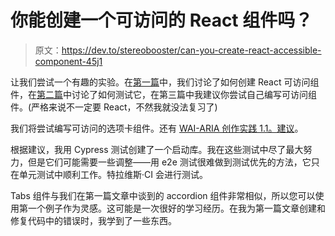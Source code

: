 # 你能创建一个可访问的 React 组件吗？

> 原文：<https://dev.to/stereobooster/can-you-create-react-accessible-component-45j1>

让我们尝试一个有趣的实验。在[第一篇](https://dev.to/stereobooster/accessible-react-accordion-component-4p99)中，我们讨论了如何创建 React 可访问组件，在[第二篇](https://dev.to/stereobooster/testing-accessibility-with-cypress-2dfo)中讨论了如何测试它，在第三篇中我建议你尝试自己编写可访问组件。(严格来说不一定要 React，不然我就没法复习了)

我们将尝试编写可访问的选项卡组件。还有 [WAI-ARIA 创作实践 1.1。建议](https://www.w3.org/TR/wai-aria-practices/examples/tabs/tabs-1/tabs.html)。

根据建议，我用 Cypress 测试创建了一个启动库。我在这些测试中尽了最大努力，但是它们可能需要一些调整——用 e2e 测试很难做到测试优先的方法，它只在单元测试中顺利工作。特拉维斯·CI 会进行测试。

Tabs 组件与我们在第一篇文章中谈到的 accordion 组件非常相似，所以您可以使用第一个例子作为灵感。这可能是一次很好的学习经历。在我为第一篇文章创建和修复代码中的错误时，我学到了一些东西。